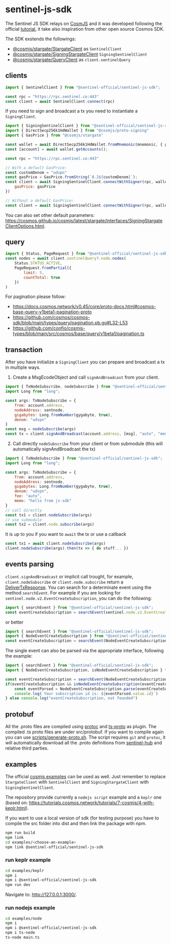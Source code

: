 # sentinel-js-sdk

The Sentinel JS SDK relays on [CosmJS](https://github.com/cosmos/cosmjs) and it was developed following the official [tutorial](https://tutorials.cosmos.network/tutorials/7-cosmjs/), it take also inspiration from other open source Cosmos SDK.

The SDK exstends the followings:
- [@cosmjs/stargate/StargateClient](https://cosmos.github.io/cosmjs/latest/stargate/classes/StargateClient.html) as `SentinelClient`
- [@cosmjs/stargate/SigningStargateClient](https://cosmos.github.io/cosmjs/latest/stargate/classes/SigningStargateClient.html) `SigningSentinelClient`
- [@cosmjs/stargate/QueryClient](https://cosmos.github.io/cosmjs/latest/stargate/classes/QueryClient.html) as `client.sentinelQuery`

## clients
```javascript
import { SentinelClient } from "@sentinel-official/sentinel-js-sdk";

const rpc = "https://rpc.sentinel.co:443"
const client = await SentinelClient.connect(rpc)
```

If you need to sign and broadcast a tx you need to instantiate a `SigningClient`.
```javascript
import { SigningSentinelClient } from "@sentinel-official/sentinel-js-sdk";
import { DirectSecp256k1HdWallet } from "@cosmjs/proto-signing"
import { GasPrice } from "@cosmjs/stargate"

const wallet = await DirectSecp256k1HdWallet.fromMnemonic(mnemonic, { prefix: "sent" });
const [account] = await wallet.getAccounts();

const rpc = "https://rpc.sentinel.co:443"

// With a default GasPrice:
const customDenom = "udvpn"
const gasPrice = GasPrice.fromString(`0.2${customDenom}`);
const client = await SigningSentinelClient.connectWithSigner(rpc, wallet, {
    gasPrice: gasPrice
})

// Without a default GasPrice:
const client = await SigningSentinelClient.connectWithSigner(rpc, wallet)
```

You can also set other default parameters: https://cosmos.github.io/cosmjs/latest/stargate/interfaces/SigningStargateClientOptions.html.

## query
```javascript
import { Status, PageRequest } from "@sentinel-official/sentinel-js-sdk";
const nodes = await client.sentinelQuery?.node.nodes(
    Status.STATUS_ACTIVE,
    PageRequest.fromPartial({
        limit: 5,
        countTotal: true
    })
)
```

For pagination please follow:
- https://docs.cosmos.network/v0.45/core/proto-docs.html#cosmos-base-query-v1beta1-pagination-proto
- https://github.com/cosmos/cosmos-sdk/blob/main/types/query/pagination.pb.go#L32-L53
- https://github.com/confio/cosmjs-types/blob/main/src/cosmos/base/query/v1beta1/pagination.ts

## transaction
After you have initialize a `SigningClient` you can prepare and broadcast a tx in multiple ways.
1. Create a MsgEcodeObject and call `signAndBroadcast` from your client.
```javascript
import { TxNodeSubscribe, nodeSubscribe } from "@sentinel-official/sentinel-js-sdk";
import Long from "long";

const args: TxNodeSubscribe = {
    from: account.address,
    nodeAddress: sentnode,
    gigabytes: Long.fromNumber(gygabyte, true),
    denom: "udvpn"
}
const msg = nodeSubscribe(args)
const tx = client.signAndBroadcast(account.address, [msg], "auto", "memo")
```
2. Call directly `nodeSubscribe` from your client or from submodule (this will automatically signAndBroadcast the tx)
```javascript
import { TxNodeSubscribe } from "@sentinel-official/sentinel-js-sdk";
import Long from "long";

const args: TxNodeSubscribe = {
    from: account.address,
    nodeAddress: sentnode,
    gigabytes: Long.fromNumber(gygabyte, true),
    denom: "udvpn",
    fee: "auto",
    memo: "hello from js-sdk"
}
// call directly
const tx1 = client.nodeSubscribe(args)
// use submodule
const tx2 = client.node.subscribe(args)
```

It is up to you if you want to `await` the tx or use a callback
```javascript
const tx1 = await client.nodeSubscribe(args)
client.nodeSubscribe(args).then(tx => { do stuff... })
```

## events parsing
`client.signAndBroadcast` or implicit call trought, for example, `client.nodeSubscribe` or `client.node.subscribe` return a [DeliverTxResponse](https://cosmos.github.io/cosmjs/latest/stargate/interfaces/DeliverTxResponse.html). You can search for a determinate event using the method `searchEvent`. For example if you are looking for `sentinel.node.v2.EventCreateSubscription`, you can do the following:
```javascript
import { searchEvent } from "@sentinel-official/sentinel-js-sdk";
const eventCreateSubscription = searchEvent(sentinel.node.v2.EventCreateSubscription, tx.events);
```
or better
```javascript
import { searchEvent } from "@sentinel-official/sentinel-js-sdk";
import { NodeEventCreateSubscription } from "@sentinel-official/sentinel-js-sdk";
const eventCreateSubscription = searchEvent(NodeEventCreateSubscription.type, tx.events);
```

The single event can also be parsed via the appropriate interface, following the example:
```javascript
import { searchEvent } from "@sentinel-official/sentinel-js-sdk";
import { NodeEventCreateSubscription, isNodeEventCreateSubscription } from "@sentinel-official/sentinel-js-sdk";

const eventCreateSubscription = searchEvent(NodeEventCreateSubscription.type, tx.events);
if(eventCreateSubscription && isNodeEventCreateSubscription(eventCreateSubscription)) {
    const eventParsed = NodeEventCreateSubscription.parse(eventCreateSubscription)
    console.log(`Your subscription id is: ${eventParsed.value.id}`)
} else console.log("eventCreateSubscription, not founded")
```

## protobuf
All the .proto files are compiled using [protoc](https://grpc.io/docs/protoc-installation/) and [ts-proto](https://github.com/stephenh/ts-proto) as plugin. The compiled .ts proto files are under src/protobuf. If you want to compile again you can use [scripts/generate-proto.sh](scripts/generate-proto.sh). The script requires `git` and `protoc`, it will automatically download all the .proto definitions from [sentinel-hub](https://github.com/sentinel-official/hub/tree/development/proto/sentinel) and relative third parties.

## examples
The official [cosmjs examples](https://gist.github.com/webmaster128/8444d42a7eceeda2544c8a59fbd7e1d9) can be used as well.
Just remember to replace `StargateClient` with `SentinelClient` and `SigningStargateClient` with `SigningSentinelClient`.

The repository provide currently a `nodejs script` example and a `keplr` one (based on: https://tutorials.cosmos.network/tutorials/7-cosmjs/4-with-keplr.html).

If you want to use a local version of sdk (for testing purpose) you have to compile the src folder into dist and then link the package with npm.
```bash
npm run build
npm link
cd examples/<choose-an-example>
npm link @sentinel-official/sentinel-js-sdk
```

### run keplr example
```bash
cd examples/keplr
npm i
npm i @sentinel-official/sentinel-js-sdk
npm run dev
```
Navigate to: http://127.0.0.1:3000/.
### run nodejs example
```bash
cd examples/node
npm i
npm i @sentinel-official/sentinel-js-sdk
npm i ts-node
ts-node main.ts
```

